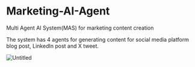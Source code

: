 # Marketing-AI-Agent
Multi Agent AI System(MAS) for marketing content creation

The system has 4 agents for generating content for social media platform blog post, LinkedIn post and X tweet.

![Untitled](https://github.com/user-attachments/assets/99ebe2c6-a2a0-4828-98a8-a8ef1d3e61b5)
